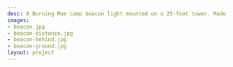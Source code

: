 ```yaml
---
desc: A Burning Man camp beacon light mounted on a 25-foot tower. Made with wood and bistro lights.
images:
- beacon.jpg
- beacon-distance.jpg
- beacon-behind.jpg
- beacon-ground.jpg
layout: project
---
```

